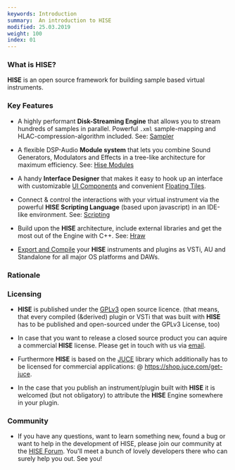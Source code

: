 ```yaml
---
keywords: Introduction
summary:  An introduction to HISE
modified: 25.03.2019
weight: 100
index: 01
---
```


### What is HISE?

**HISE** is an open source framework for building sample based virtual instruments. 

### Key Features
- A highly performant **Disk-Streaming Engine** that allows you to stream hundreds of samples in parallel. Powerful `.xml` sample-mapping and HLAC-compression-algorithm included. See: [Sampler](/hise-modules/sound-generators/list/streamingsampler)

- A flexible DSP-Audio **Module system** that lets you combine Sound Generators, Modulators and Effects in a tree-like architecture for maximum efficiency. See: [Hise Modules](/hise-modules)

- A handy **Interface Designer** that makes it easy to hook up an interface with customizable [UI Components](/ui-components/plugin-components) and convenient [Floating Tiles](/ui-components/floating-tiles/plugin).

- Connect & control the interactions with your virtual instrument via the powerful **HISE Scripting Language** (based upon javascript) in an IDE-like environment. See: [Scripting](/scripting) 

- Build upon the **HISE** architecture, include external libraries and get the most out of the Engine with C++. See: [Hraw](/hraw)

- [Export and Compile](/working-with-hise/project-management/export) your **HISE** instruments and plugins as VSTi, AU and Standalone for all major OS platforms and DAWs. 


### Rationale


### Licensing
- **HISE** is published under the [GPLv3](http://www.gnu.org/licenses/gpl-3.0) open source licence. (that means, that every compiled (&derived) plugin or VSTi that was built with **HISE** has to be published and open-sourced under the GPLv3 License, too)

- In case that you want to release a closed source product you can aquire a commercial **HISE** license. Please get in touch with us via [email](http://hise.audio).
  
- Furthermore **HISE** is based on the [JUCE](http://www.juce.com) library which additionally has to be licensed for commercial applications: @ https://shop.juce.com/get-juce. 
  
- In the case that you publish an instrument/plugin built with **HISE**  it is welcomed (but not obligatory) to attribute the **HISE** Engine somewhere in your plugin.


### Community
- If you have any questions, want to learn something new, found a bug or want to help in the development of HISE, please join our community at the [HISE Forum](https://forum.hise.audio/). You'll meet a bunch of lovely developers there who can surely help you out. See you!
